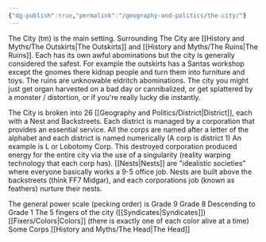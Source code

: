 ```yaml
---
{"dg-publish":true,"permalink":"/geography-and-politics/the-city/"}
---
```


The City (tm) is the main setting. Surrounding The City are [[History and Myths/The Outskirts\|The Outskirts]] and [[History and Myths/The Ruins\|The Ruins]]. Each has its own awful abominations but the city is generally considered the safest. For example the outskirts has a Santas workshop except the gnomes there kidnap people and turn them into furniture and toys. The ruins are unknowable eldritch abominations. The city you might just get organ harvested on a bad day or cannibalized, or get splattered by a monster / distortion, or if you're really lucky die instantly.

The City is broken into 26 [[Geography and Politics/District\|District]], each with a Nest and Backstreets. Each district is managed by a corporation that provides an essential service. All the corps are named after a letter of the alphabet and each district is named numerically (A corp is district 1)
An example is L or Lobotomy Corp. This destroyed corporation produced energy for the entire city via the use of a singularity (reality warping technology that each corp has).
[[Nests\|Nests]] are "idealistic societies" where everyone basically works a 9-5 office job. Nests are built above the backstreets (think FF7 Midgar), and each corporations job (known as feathers) nurture their nests. 

The general power scale (pecking order) is
Grade 9
Grade 8
Descending to Grade 1
The 5 fingers of the city ([[Syndicates\|Syndicates]])
[[Fixers/Colors\|Colors]] (there is exactly one of each color alive at a time)
Some Corps
[[History and Myths/The Head\|The Head]]


